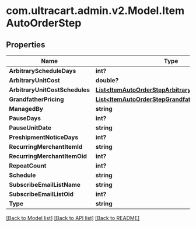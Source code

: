 # com.ultracart.admin.v2.Model.ItemAutoOrderStep
## Properties

Name | Type | Description | Notes
------------ | ------------- | ------------- | -------------
**ArbitraryScheduleDays** | **int?** |  | [optional] 
**ArbitraryUnitCost** | **double?** |  | [optional] 
**ArbitraryUnitCostSchedules** | [**List&lt;ItemAutoOrderStepArbitraryUnitCostSchedule&gt;**](ItemAutoOrderStepArbitraryUnitCostSchedule.md) |  | [optional] 
**GrandfatherPricing** | [**List&lt;ItemAutoOrderStepGrandfatherPricing&gt;**](ItemAutoOrderStepGrandfatherPricing.md) |  | [optional] 
**ManagedBy** | **string** |  | [optional] 
**PauseDays** | **int?** |  | [optional] 
**PauseUnitDate** | **string** |  | [optional] 
**PreshipmentNoticeDays** | **int?** |  | [optional] 
**RecurringMerchantItemId** | **string** |  | [optional] 
**RecurringMerchantItemOid** | **int?** |  | [optional] 
**RepeatCount** | **int?** |  | [optional] 
**Schedule** | **string** |  | [optional] 
**SubscribeEmailListName** | **string** |  | [optional] 
**SubscribeEmailListOid** | **int?** |  | [optional] 
**Type** | **string** |  | [optional] 

[[Back to Model list]](../README.md#documentation-for-models) [[Back to API list]](../README.md#documentation-for-api-endpoints) [[Back to README]](../README.md)

